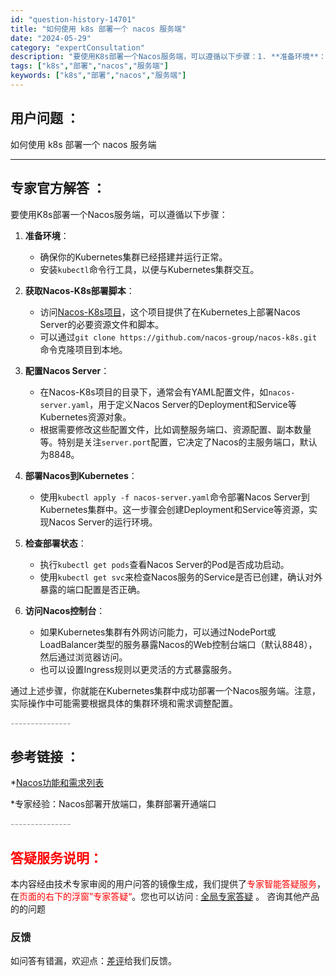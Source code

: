 ```yaml
---
id: "question-history-14701"
title: "如何使用 k8s 部署一个 nacos 服务端"
date: "2024-05-29"
category: "expertConsultation"
description: "要使用K8s部署一个Nacos服务端，可以遵循以下步骤：1. **准备环境**：   - 确保你的Kubernetes集群已经搭建并运行正常。   - 安装`kubectl`命令行工具，以便与Kubernetes集群交互。2. **获取Nacos-K8s部署脚本**：   - 访问[Nacos-K8"
tags: ["k8s","部署","nacos","服务端"]
keywords: ["k8s","部署","nacos","服务端"]
---
```


## 用户问题 ： 
 如何使用 k8s 部署一个 nacos 服务端  

---------------
## 专家官方解答 ：

要使用K8s部署一个Nacos服务端，可以遵循以下步骤：

1. **准备环境**：
   - 确保你的Kubernetes集群已经搭建并运行正常。
   - 安装`kubectl`命令行工具，以便与Kubernetes集群交互。

2. **获取Nacos-K8s部署脚本**：
   - 访问[Nacos-K8s项目](https://github.com/nacos-group/nacos-k8s)，这个项目提供了在Kubernetes上部署Nacos Server的必要资源文件和脚本。
   - 可以通过`git clone https://github.com/nacos-group/nacos-k8s.git`命令克隆项目到本地。

3. **配置Nacos Server**：
   - 在Nacos-K8s项目的目录下，通常会有YAML配置文件，如`nacos-server.yaml`，用于定义Nacos Server的Deployment和Service等Kubernetes资源对象。
   - 根据需要修改这些配置文件，比如调整服务端口、资源配置、副本数量等。特别是关注`server.port`配置，它决定了Nacos的主服务端口，默认为8848。

4. **部署Nacos到Kubernetes**：
   - 使用`kubectl apply -f nacos-server.yaml`命令部署Nacos Server到Kubernetes集群中。这一步骤会创建Deployment和Service等资源，实现Nacos Server的运行环境。
   
5. **检查部署状态**：
   - 执行`kubectl get pods`查看Nacos Server的Pod是否成功启动。
   - 使用`kubectl get svc`来检查Nacos服务的Service是否已创建，确认对外暴露的端口配置是否正确。

6. **访问Nacos控制台**：
   - 如果Kubernetes集群有外网访问能力，可以通过NodePort或LoadBalancer类型的服务暴露Nacos的Web控制台端口（默认8848），然后通过浏览器访问。
   - 也可以设置Ingress规则以更灵活的方式暴露服务。

通过上述步骤，你就能在Kubernetes集群中成功部署一个Nacos服务端。注意，实际操作中可能需要根据具体的集群环境和需求调整配置。


<font color="#949494">---------------</font> 


## 参考链接 ：

*[Nacos功能和需求列表](https://nacos.io/docs/latest/archive/feature-list)
 
 *专家经验：Nacos部署开放端口，集群部署开通端口 


 <font color="#949494">---------------</font> 
 


## <font color="#FF0000">答疑服务说明：</font> 

本内容经由技术专家审阅的用户问答的镜像生成，我们提供了<font color="#FF0000">专家智能答疑服务</font>，在<font color="#FF0000">页面的右下的浮窗”专家答疑“</font>。您也可以访问 : [全局专家答疑](https://answer.opensource.alibaba.com/docs/intro) 。 咨询其他产品的的问题

### 反馈
如问答有错漏，欢迎点：[差评](https://ai.nacos.io/user/feedbackByEnhancerGradePOJOID?enhancerGradePOJOId=14722)给我们反馈。
